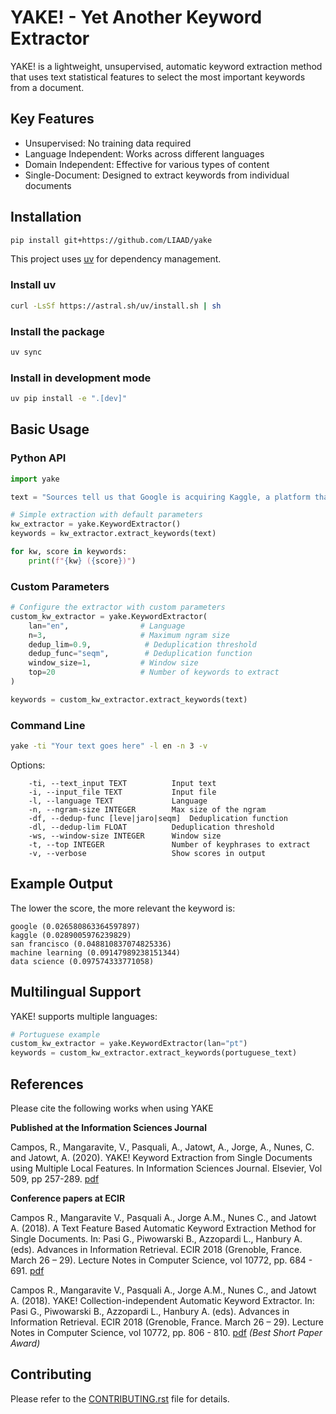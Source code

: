 
# YAKE! - Yet Another Keyword Extractor

YAKE! is a lightweight, unsupervised, automatic keyword extraction method that uses text statistical features to select the most important keywords from a document.


## Key Features

- Unsupervised: No training data required
- Language Independent: Works across different languages
- Domain Independent: Effective for various types of content
- Single-Document: Designed to extract keywords from individual documents

## Installation

```bash
pip install git+https://github.com/LIAAD/yake
```

This project uses [uv](https://github.com/astral-sh/uv) for dependency management.

### Install uv

```bash
curl -LsSf https://astral.sh/uv/install.sh | sh
```

### Install the package

```bash
uv sync
```

### Install in development mode

```bash
uv pip install -e ".[dev]"
```


## Basic Usage

### Python API

```python
import yake

text = "Sources tell us that Google is acquiring Kaggle, a platform that hosts data science and machine learning competitions. Details about the transaction remain somewhat vague, but given that Google is hosting its Cloud Next conference in San Francisco this week, the official announcement could come as early as tomorrow."

# Simple extraction with default parameters
kw_extractor = yake.KeywordExtractor()
keywords = kw_extractor.extract_keywords(text)

for kw, score in keywords:
    print(f"{kw} ({score})")
```


### Custom Parameters

```python
# Configure the extractor with custom parameters
custom_kw_extractor = yake.KeywordExtractor(
    lan="en",                # Language
    n=3,                     # Maximum ngram size
    dedup_lim=0.9,            # Deduplication threshold
    dedup_func="seqm",        # Deduplication function
    window_size=1,           # Window size
    top=20                   # Number of keywords to extract
)

keywords = custom_kw_extractor.extract_keywords(text)
```


### Command Line

```bash
yake -ti "Your text goes here" -l en -n 3 -v
```

Options:

```
    -ti, --text_input TEXT          Input text
    -i, --input_file TEXT           Input file
    -l, --language TEXT             Language 
    -n, --ngram-size INTEGER        Max size of the ngram
    -df, --dedup-func [leve|jaro|seqm]  Deduplication function
    -dl, --dedup-lim FLOAT          Deduplication threshold
    -ws, --window-size INTEGER      Window size
    -t, --top INTEGER               Number of keyphrases to extract
    -v, --verbose                   Show scores in output
```    


## Example Output

The lower the score, the more relevant the keyword is:

```
google (0.026580863364597897)
kaggle (0.0289005976239829)
san francisco (0.048810837074825336)
machine learning (0.09147989238151344)
data science (0.097574333771058)
```

## Multilingual Support

YAKE! supports multiple languages:

```python
# Portuguese example
custom_kw_extractor = yake.KeywordExtractor(lan="pt")
keywords = custom_kw_extractor.extract_keywords(portuguese_text)
```


## References
Please cite the following works when using YAKE

<b>Published at the Information Sciences Journal</b>

Campos, R., Mangaravite, V., Pasquali, A., Jatowt, A., Jorge, A., Nunes, C. and Jatowt, A. (2020). YAKE! Keyword Extraction from Single Documents using Multiple Local Features. In Information Sciences Journal. Elsevier, Vol 509, pp 257-289. [pdf](https://doi.org/10.1016/j.ins.2019.09.013)

<b>Conference papers at ECIR</b>

Campos R., Mangaravite V., Pasquali A., Jorge A.M., Nunes C., and Jatowt A. (2018). A Text Feature Based Automatic Keyword Extraction Method for Single Documents. In: Pasi G., Piwowarski B., Azzopardi L., Hanbury A. (eds). Advances in Information Retrieval. ECIR 2018 (Grenoble, France. March 26 – 29). Lecture Notes in Computer Science, vol 10772, pp. 684 - 691. [pdf](https://link.springer.com/chapter/10.1007/978-3-319-76941-7_63)

Campos R., Mangaravite V., Pasquali A., Jorge A.M., Nunes C., and Jatowt A. (2018). YAKE! Collection-independent Automatic Keyword Extractor. In: Pasi G., Piwowarski B., Azzopardi L., Hanbury A. (eds). Advances in Information Retrieval. ECIR 2018 (Grenoble, France. March 26 – 29). Lecture Notes in Computer Science, vol 10772, pp. 806 - 810. [pdf](https://link.springer.com/chapter/10.1007/978-3-319-76941-7_80) *(Best Short Paper Award)*


## Contributing

Please refer to the [CONTRIBUTING.rst](CONTRIBUTING.rst) file for details.
